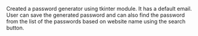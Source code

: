 Created a password generator using tkinter module.
It has a default email.
User can save the generated password and can also find the password from the list of the passwords based on website name using the search button.
